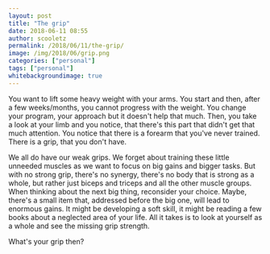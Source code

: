 ```yaml
---
layout: post
title: "The grip"
date: 2018-06-11 08:55
author: scooletz
permalink: /2018/06/11/the-grip/
image: /img/2018/06/grip.png
categories: ["personal"]
tags: ["personal"]
whitebackgroundimage: true
---
```


You want to lift some heavy weight with your arms. You start and then, after a few weeks/months, you cannot progress with the weight. You change your program, your approach but it doesn't help that much. Then, you take a look at your limb and you notice, that there's this part that didn't get that much attention. You notice that there is a forearm that you've never trained. There is a grip, that you don't have.

We all do have our weak grips. We forget about training these little unneeded muscles as we want to focus on big gains and bigger tasks. But with no strong grip, there's no synergy, there's no body that is strong as a whole, but rather just biceps and triceps and all the other muscle groups. When thinking about the next big thing, reconsider your choice. Maybe, there's a small item that, addressed before the big one, will lead to enormous gains. It might be developing a soft skill, it might be reading a few books about a neglected area of your life. All it takes is to look at yourself as a whole and see the missing grip strength.

What's your grip then?

